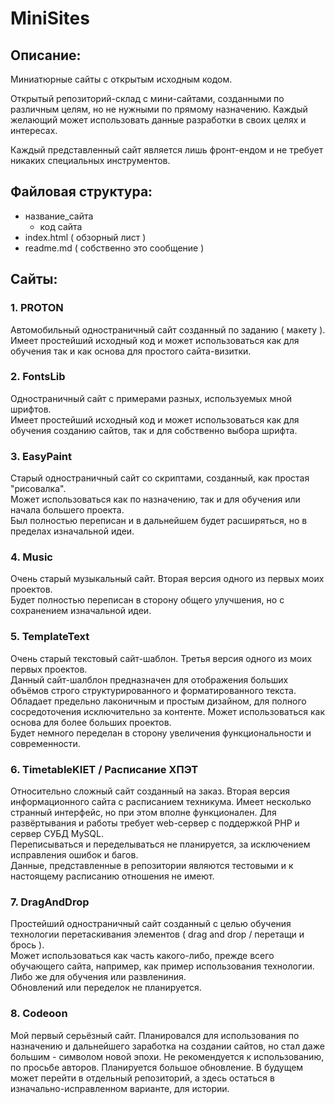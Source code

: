 # MiniSites

## Описание:

Миниатюрные сайты с открытым исходным кодом.

Открытый репозиторий-склад с мини-сайтами, созданными по различным целям, но не нужными по прямому назначению. Каждый желающий может использовать данные разработки в своих целях и интересах.

Каждый представленный сайт является лишь фронт-ендом и не требует никаких специальных инструментов.

## Файловая структура:

- название_сайта
    - код сайта
- index.html ( обзорный лист )
- readme.md ( собственно это сообщение )

## Сайты:

### 1. PROTON

Автомобильный одностраничный сайт созданный по заданию ( макету ).  
Имеет простейший исходный код и может использоваться как для обучения так и как основа для простого сайта-визитки.

### 2. FontsLib

Одностраничный сайт с примерами разных, используемых мной шрифтов.  
Имеет простейший исходный код и может использоваться как для обучения созданию сайтов, так и для собственно выбора шрифта.

### 3. EasyPaint

Старый одностраничный сайт со скриптами, созданный, как простая "рисовалка".  
Может использоваться как по назначению, так и для обучения или начала большего проекта.  
Был полностью переписан и в дальнейшем будет расширяться, но в пределах изначальной идеи.

### 4. Music

Очень старый музыкальный сайт. Вторая версия одного из первых моих проектов.  
Будет полностью переписан в сторону общего улучшения, но с сохранением изначальной идеи.

### 5. TemplateText

Очень старый текстовый сайт-шаблон. Третья версия одного из моих первых проектов.  
Данный сайт-шалблон предназначен для отображения больших объёмов строго структурированного и форматированного текста. Обладает предельно лаконичным и простым дизайном, для полного сосредоточения исключительно за контенте. Может использоваться как основа для более больших проектов.  
Будет немного переделан в сторону увеличения функциональности и современности.

### 6. TimetableKIET / Расписание ХПЭТ

Относительно сложный сайт созданный на заказ. Вторая версия информационного сайта с расписанием техникума. 
Имеет несколько странный интерфейс, но при этом вполне функционален. Для развёртывания и работы требует web-сервер c поддержкой PHP и сервер СУБД MySQL.  
Переписываться и переделываться не планируется, за исключением исправления ошибок и багов.  
Данные, представленные в репозитории являются тестовыми и к настоящему расписанию отношения не имеют.

### 7. DragAndDrop

Простейший одностраничный сайт созданный с целью обучения технологии перетаскивания элементов ( drag and drop / перетащи и брось ).  
Может использоваться как часть какого-либо, прежде всего обучающего сайта, например, как пример использования технологии. Либо же для обучения или развлениния.  
Обновлений или переделок не планируется.

### 8. Codeoon

Мой первый серьёзный сайт. Планировался для использования по назначению и дальнейшего заработка на создании сайтов, но стал даже большим - символом новой эпохи.
Не рекомендуется к использованию, по просьбе авторов.
Планируется большое обновление. В будущем может перейти в отдельный репозиторий, а здесь остаться в изначально-исправленном варианте, для истории.
